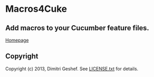 Macros4Cuke
===========

## Add macros to your Cucumber feature files. ##
[Homepage](https://github.com/famished-tiger/Macros4Cuke)


Copyright
---------
Copyright (c) 2013, Dimitri Geshef. See [LICENSE.txt](https://github.com/famished-tiger/Macros4Cuke/blob/master/LICENSE.txt) for details.